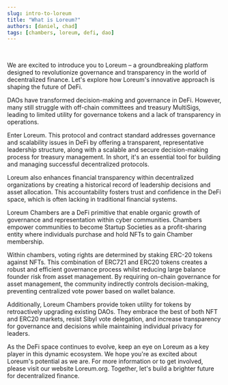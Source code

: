 ```yaml
---
slug: intro-to-loreum
title: "What is Loreum?"
authors: [daniel, chad]
tags: [chambers, loreum, defi, dao]
---
```


<br>

We are excited to introduce you to Loreum – a groundbreaking platform designed to revolutionize governance and transparency in the world of decentralized finance. Let's explore how Loreum's innovative approach is shaping the future of DeFi.
<!-- truncate -->

DAOs have transformed decision-making and governance in DeFi. However, many still struggle with off-chain committees and treasury MultiSigs, leading to limited utility for governance tokens and a lack of transparency in operations.

Enter Loreum. This protocol and contract standard addresses governance and scalability issues in DeFi by offering a transparent, representative leadership structure, along with a scalable and secure decision-making process for treasury management. In short, it's an essential tool for building and managing successful decentralized protocols.

Loreum also enhances financial transparency within decentralized organizations by creating a historical record of leadership decisions and asset allocation. This accountability fosters trust and confidence in the DeFi space, which is often lacking in traditional financial systems.

Loreum Chambers are a DeFi primitive that enable organic growth of governance and representation within cyber communities. Chambers empower communities to become Startup Societies as a profit-sharing entity where individuals purchase and hold NFTs to gain Chamber membership.

Within chambers, voting rights are determined by staking ERC-20 tokens against NFTs. This combination of ERC721 and ERC20 tokens creates a robust and efficient governance process whilst  reducing large balance founder risk from asset management. By requiring on-chain governance for asset management, the community indirectly controls decision-making, preventing centralized vote power based on wallet balance.

Additionally, Loreum Chambers provide token utility for tokens by retroactively upgrading existing DAOs. They embrace the best of both NFT and ERC20 markets, resist Sibyl vote delegation, and increase transparency for governance and decisions while maintaining individual privacy for leaders.

As the DeFi space continues to evolve, keep an eye on Loreum as a key player in this dynamic ecosystem. We hope you're as excited about Loreum's potential as we are. For more information or to get involved, please visit our website Loreum.org. Together, let's build a brighter future for decentralized finance.
